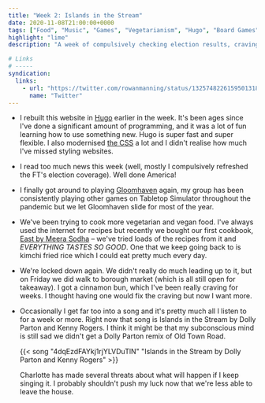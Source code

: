```yaml
---
title: "Week 2: Islands in the Stream"
date: 2020-11-08T21:00:00+0000
tags: ["Food", "Music", "Games", "Vegetarianism", "Hugo", "Board Games", "Gloomhaven", "Cinnamon Buns"]
highlight: "lime"
description: "A week of compulsively checking election results, craving cinnamon buns, and having one song on repeat."

# Links
# -----
syndication:
  links:
    - url: "https://twitter.com/rowanmanning/status/1325748226159501318"
      name: "Twitter"
---
```


  * I rebuilt this website in [Hugo](https://gohugo.io/) earlier in the week. It's been ages since I've done a significant amount of programming, and it was a lot of fun learning how to use something new. Hugo is super fast and super flexible. I also modernised [the CSS](https://github.com/rowanmanning/rowanmanning.com/tree/main/themes/rowanmanning/assets/sass) a lot and I didn't realise how much I've missed styling websites.

  * I read too much news this week (well, mostly I compulsively refreshed the FT's election coverage). Well done America!

  * I finally got around to playing [Gloomhaven](https://boardgamegeek.com/boardgame/174430/gloomhaven) again, my group has been consistently playing other games on Tabletop Simulator throughout the pandemic but we let Gloomhaven slide for most of the year.

  * We've been trying to cook more vegetarian and vegan food. I've always used the internet for recipes but recently we bought our first cookbook, [East by Meera Sodha](https://www.amazon.co.uk/dp/0241387566/) – we've tried loads of the recipes from it and _EVERYTHING TASTES SO GOOD_. One that we keep going back to is kimchi fried rice which I could eat pretty much every day.

  * We're locked down again. We didn't really do much leading up to it, but on Friday we did walk to borough market (which is all still open for takeaway). I got a cinnamon bun, which I've been really craving for weeks. I thought having one would fix the craving but now I want more.

  * Occasionally I get far too into a song and it's pretty much all I listen to for a week or more. Right now that song is Islands in the Stream by Dolly Parton and Kenny Rogers. I think it might be that my subconscious mind is still sad we didn't get a Dolly Parton remix of Old Town Road.

    {{< song "4dqEzdFAYkj1rjYLVDuTlN" "Islands in the Stream by Dolly Parton and Kenny Rogers" >}}

    Charlotte has made several threats about what will happen if I keep singing it. I probably shouldn't push my luck now that we're less able to leave the house.

